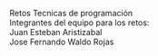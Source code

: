 Retos Tecnicas de programación<br>
Integrantes del equipo para los retos:<br>
Juan Esteban Aristizabal<br>
Jose Fernando Waldo Rojas
